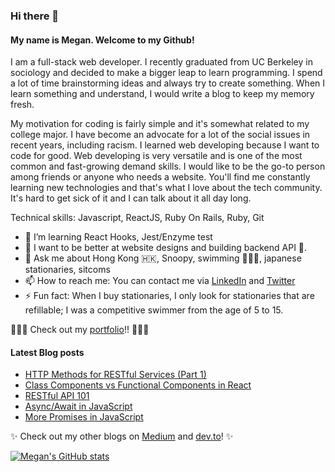 ### Hi there 👋

#### My name is Megan. Welcome to my Github! 

I am a full-stack web developer. I recently graduated from UC Berkeley in sociology and decided to make a bigger leap to learn programming. I spend a lot of time brainstorming ideas and always try to create something. When I learn something and understand, I would write a blog to keep my memory fresh.

My motivation for coding is fairly simple and it's somewhat related to my college major. I have become an advocate for a lot of the social issues in recent years, including racism. I learned web developing because I want to code for good. Web developing is very versatile and is one of the most common and fast-growing demand skills. I would like to be the go-to person among friends or anyone who needs a website. You'll find me constantly learning new technologies and that's what I love about the tech community. It's hard to get sick of it and I can talk about it all day long.

Technical skills: Javascript, ReactJS, Ruby On Rails, Ruby, Git

- 🌱 I’m learning React Hooks, Jest/Enzyme test
- 👯 I want to be better at website designs and building backend API 🥸.
- 💬 Ask me about Hong Kong 🇭🇰, Snoopy, swimming 🏊🏻‍♀️, japanese stationaries, sitcoms
- 📫 How to reach me: You can contact me via [LinkedIn](https://www.linkedin.com/in/megan-s-lo/) and [Twitter](https://twitter.com/megmehlol)
- ⚡ Fun fact: When I buy stationaries, I only look for stationaries that are refillable; I was a competitive swimmer from the age of 5 to 15.

👩🏻‍💻 Check out my [portfolio](https://megan-lo.dev)!! 👩🏻‍💻 

#### Latest Blog posts

<!-- BLOG-POST-LIST:START -->
- [HTTP Methods for RESTful Services (Part 1)](https://dev.to/mehmehmehlol/http-methods-for-restful-services-with-reactjs-axios-example-12kd)
- [Class Components vs Functional Components in React](https://dev.to/mehmehmehlol/class-components-vs-functional-components-in-react-4hd3)
- [RESTful API 101](https://medium.com/geekculture/restful-api-101-b61671e5a3ea?source=rss-963906d24739------2)
- [Async/Await in JavaScript](https://dev.to/mehmehmehlol/async-await-in-javascript-ni5)
- [More Promises in JavaScript](https://dev.to/mehmehmehlol/more-promises-in-javascript-3e9k)
<!-- BLOG-POST-LIST:END -->

✨ Check out my other blogs on [Medium](https://meganslo.medium.com/) and [dev.to](https://dev.to/mehmehmehlol)! ✨

[![Megan's GitHub stats](https://github-readme-stats.vercel.app/api?username=mehmehmehlol)](https://github.com/anuraghazra/github-readme-stats)

